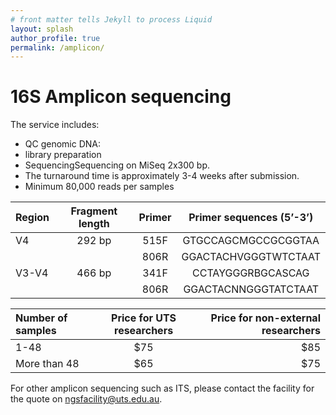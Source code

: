 ```yaml
---
# front matter tells Jekyll to process Liquid
layout: splash
author_profile: true
permalink: /amplicon/
---
```

# 16S Amplicon sequencing

The service includes:
- QC genomic DNA:
- library preparation
- SequencingSequencing on MiSeq 2x300 bp.
- The turnaround time is approximately 3-4 weeks after submission.
- Minimum 80,000 reads per samples

| Region | Fragment length	| Primer |	Primer sequences (5’-3’) |
|:-------|:----------------:|:------:|:-------------------------:|
|   V4	 |  292 bp	        |  515F  | 	GTGCCAGCMGCCGCGGTAA      |
|        |                  |  806R	 |  GGACTACHVGGGTWTCTAAT     |
| V3-V4	 |  466 bp	        |  341F	 |  CCTAYGGGRBGCASCAG        |
|        |                  |  806R	 |  GGACTACNNGGGTATCTAAT     |

|Number of samples | Price for UTS researchers |	Price for non-external researchers |
|:-----------------|:-------------------------:|------------------------------------:|
|1-48              |	$75	                     |$85                                  |
|More than 48 	   |  $65	                     |$75                                  |

For other amplicon sequencing such as ITS, please contact the facility for the quote on ngsfacility@uts.edu.au.
